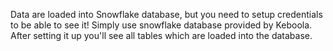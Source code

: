 Data are loaded into Snowflake database, but you need to setup credentials to be able to see it! Simply use snowflake database provided by Keboola. After setting it up you'll see all tables which are loaded into the database.
